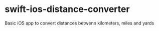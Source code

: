 # swift-ios-distance-converter

Basic iOS app to convert distances betwenn kilometers, miles and yards
